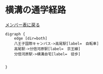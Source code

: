 # 横溝の通学経路

[メンバー表に戻る](member.md#メンバー表)

```graphviz
digraph {
    edge [dir=both]
    八王子国際キャンパス->高尾駅[label=　自転車]
    高尾駅->分倍河原駅[label=　京王線]
    分倍河原駅->横溝自宅[label=　徒歩]

    
}
```
